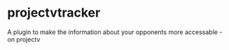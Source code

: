 # projectvtracker
A plugin to make the information about your opponents more accessable - on projectv
